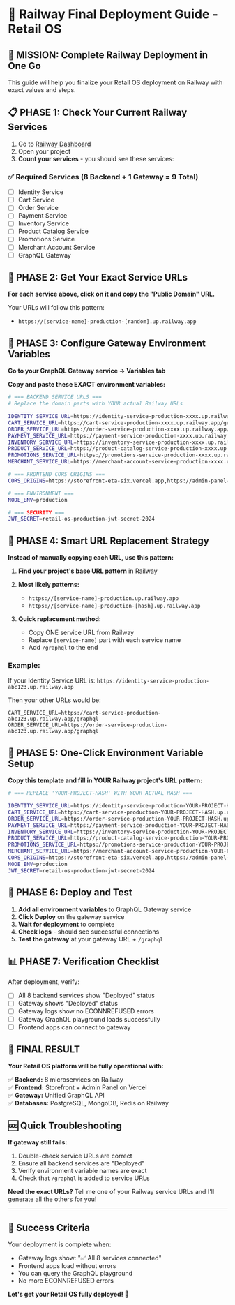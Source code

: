# 🚀 Railway Final Deployment Guide - Retail OS

## 🎯 MISSION: Complete Railway Deployment in One Go

This guide will help you finalize your Retail OS deployment on Railway with exact values and steps.

## 📋 PHASE 1: Check Your Current Railway Services

1. Go to [Railway Dashboard](https://railway.app/dashboard)
2. Open your project
3. **Count your services** - you should see these services:

### ✅ Required Services (8 Backend + 1 Gateway = 9 Total)
- [ ] Identity Service
- [ ] Cart Service  
- [ ] Order Service
- [ ] Payment Service
- [ ] Inventory Service
- [ ] Product Catalog Service
- [ ] Promotions Service
- [ ] Merchant Account Service
- [ ] GraphQL Gateway

## 📝 PHASE 2: Get Your Exact Service URLs

**For each service above, click on it and copy the "Public Domain" URL.**

Your URLs will follow this pattern:
- `https://[service-name]-production-[random].up.railway.app`

## 🔧 PHASE 3: Configure Gateway Environment Variables

**Go to your GraphQL Gateway service → Variables tab**

**Copy and paste these EXACT environment variables:**

```bash
# === BACKEND SERVICE URLS ===
# Replace the domain parts with YOUR actual Railway URLs

IDENTITY_SERVICE_URL=https://identity-service-production-xxxx.up.railway.app/graphql
CART_SERVICE_URL=https://cart-service-production-xxxx.up.railway.app/graphql
ORDER_SERVICE_URL=https://order-service-production-xxxx.up.railway.app/graphql
PAYMENT_SERVICE_URL=https://payment-service-production-xxxx.up.railway.app/graphql
INVENTORY_SERVICE_URL=https://inventory-service-production-xxxx.up.railway.app/graphql
PRODUCT_SERVICE_URL=https://product-catalog-service-production-xxxx.up.railway.app/graphql
PROMOTIONS_SERVICE_URL=https://promotions-service-production-xxxx.up.railway.app/graphql
MERCHANT_SERVICE_URL=https://merchant-account-service-production-xxxx.up.railway.app/graphql

# === FRONTEND CORS ORIGINS ===
CORS_ORIGINS=https://storefront-eta-six.vercel.app,https://admin-panel-tau-eight.vercel.app

# === ENVIRONMENT ===
NODE_ENV=production

# === SECURITY ===
JWT_SECRET=retail-os-production-jwt-secret-2024
```

## 🎯 PHASE 4: Smart URL Replacement Strategy

**Instead of manually copying each URL, use this pattern:**

1. **Find your project's base URL pattern** in Railway
2. **Most likely patterns:**
   - `https://[service-name]-production.up.railway.app`
   - `https://[service-name]-production-[hash].up.railway.app`

3. **Quick replacement method:**
   - Copy ONE service URL from Railway
   - Replace `[service-name]` part with each service name
   - Add `/graphql` to the end

### Example:
If your Identity Service URL is:
`https://identity-service-production-abc123.up.railway.app`

Then your other URLs would be:
```
CART_SERVICE_URL=https://cart-service-production-abc123.up.railway.app/graphql
ORDER_SERVICE_URL=https://order-service-production-abc123.up.railway.app/graphql
```

## 📲 PHASE 5: One-Click Environment Variable Setup

**Copy this template and fill in YOUR Railway project's URL pattern:**

```bash
# === REPLACE 'YOUR-PROJECT-HASH' WITH YOUR ACTUAL HASH ===

IDENTITY_SERVICE_URL=https://identity-service-production-YOUR-PROJECT-HASH.up.railway.app/graphql
CART_SERVICE_URL=https://cart-service-production-YOUR-PROJECT-HASH.up.railway.app/graphql
ORDER_SERVICE_URL=https://order-service-production-YOUR-PROJECT-HASH.up.railway.app/graphql
PAYMENT_SERVICE_URL=https://payment-service-production-YOUR-PROJECT-HASH.up.railway.app/graphql
INVENTORY_SERVICE_URL=https://inventory-service-production-YOUR-PROJECT-HASH.up.railway.app/graphql
PRODUCT_SERVICE_URL=https://product-catalog-service-production-YOUR-PROJECT-HASH.up.railway.app/graphql
PROMOTIONS_SERVICE_URL=https://promotions-service-production-YOUR-PROJECT-HASH.up.railway.app/graphql
MERCHANT_SERVICE_URL=https://merchant-account-service-production-YOUR-PROJECT-HASH.up.railway.app/graphql
CORS_ORIGINS=https://storefront-eta-six.vercel.app,https://admin-panel-tau-eight.vercel.app
NODE_ENV=production
JWT_SECRET=retail-os-production-jwt-secret-2024
```

## 🚀 PHASE 6: Deploy and Test

1. **Add all environment variables** to GraphQL Gateway service
2. **Click Deploy** on the gateway service
3. **Wait for deployment** to complete
4. **Check logs** - should see successful connections
5. **Test the gateway** at your gateway URL + `/graphql`

## 📊 PHASE 7: Verification Checklist

After deployment, verify:

- [ ] All 8 backend services show "Deployed" status
- [ ] Gateway shows "Deployed" status  
- [ ] Gateway logs show no ECONNREFUSED errors
- [ ] Gateway GraphQL playground loads successfully
- [ ] Frontend apps can connect to gateway

## 🎯 FINAL RESULT

**Your Retail OS platform will be fully operational with:**

✅ **Backend:** 8 microservices on Railway  
✅ **Frontend:** Storefront + Admin Panel on Vercel  
✅ **Gateway:** Unified GraphQL API  
✅ **Databases:** PostgreSQL, MongoDB, Redis on Railway  

## 🆘 Quick Troubleshooting

**If gateway still fails:**
1. Double-check service URLs are correct
2. Ensure all backend services are "Deployed" 
3. Verify environment variable names are exact
4. Check that `/graphql` is added to service URLs

**Need the exact URLs?** 
Tell me one of your Railway service URLs and I'll generate all the others for you!

---

## 🎉 Success Criteria

Your deployment is complete when:
- Gateway logs show: "✅ All 8 services connected"
- Frontend apps load without errors
- You can query the GraphQL playground
- No more ECONNREFUSED errors

**Let's get your Retail OS fully deployed! 🚀**